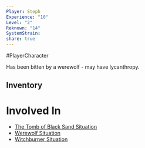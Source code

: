 ```yaml
---
Player: Steph
Experience: "10"
Level: "2"
Reknown: "14"
SystemStrain: 
share: true
---
```

#PlayerCharacter 

Has been bitten by a werewolf - may have lycanthropy.

## Inventory

# Involved In
- [The Tomb of Black Sand Situation](The%20Tomb%20of%20Black%20Sand%20Situation.md)
- [Werewolf Situation](Werewolf%20Situation.md)
- [Witchburner Situation](Witchburner%20Situation.md)
